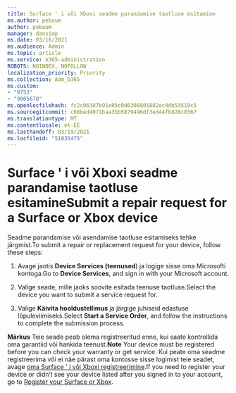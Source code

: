```yaml
---
title: Surface ' i või Xboxi seadme parandamise taotluse esitamine
ms.author: pebaum
author: pebaum
manager: dansimp
ms.date: 03/16/2021
ms.audience: Admin
ms.topic: article
ms.service: o365-administration
ROBOTS: NOINDEX, NOFOLLOW
localization_priority: Priority
ms.collection: Adm_O365
ms.custom:
- "9753"
- "9005678"
ms.openlocfilehash: fc2c06387b91e05c0d6308805882ec4db53519c5
ms.sourcegitcommit: c08bed4071baa3bb5879496df3ed44fb828c8367
ms.translationtype: MT
ms.contentlocale: et-EE
ms.lasthandoff: 03/19/2021
ms.locfileid: "51035475"
---
```

# <a name="submit-a-repair-request-for-a-surface-or-xbox-device"></a><span data-ttu-id="4cb79-102">Surface ' i või Xboxi seadme parandamise taotluse esitamine</span><span class="sxs-lookup"><span data-stu-id="4cb79-102">Submit a repair request for a Surface or Xbox device</span></span>

<span data-ttu-id="4cb79-103">Seadme parandamise või asendamise taotluse esitamiseks tehke järgmist.</span><span class="sxs-lookup"><span data-stu-id="4cb79-103">To submit a repair or replacement request for your device, follow these steps:</span></span>

1. <span data-ttu-id="4cb79-104">Avage jaotis **Device Services (teenused**) ja logige sisse oma Microsofti kontoga.</span><span class="sxs-lookup"><span data-stu-id="4cb79-104">Go to **Device Services**, and sign in with your Microsoft account.</span></span>

2. <span data-ttu-id="4cb79-105">Valige seade, mille jaoks soovite esitada teenuse taotluse.</span><span class="sxs-lookup"><span data-stu-id="4cb79-105">Select the device you want to submit a service request for.</span></span>

3. <span data-ttu-id="4cb79-106">Valige **Käivita hooldustellimus** ja järgige juhiseid edastuse lõpuleviimiseks.</span><span class="sxs-lookup"><span data-stu-id="4cb79-106">Select **Start a Service Order**, and follow the instructions to complete the submission process.</span></span>

<span data-ttu-id="4cb79-107">**Märkus** Teie seade peab olema registreeritud enne, kui saate kontrollida oma garantiid või hankida teenust.</span><span class="sxs-lookup"><span data-stu-id="4cb79-107">**Note** Your device must be registered before you can check your warranty or get service.</span></span> <span data-ttu-id="4cb79-108">Kui peate oma seadme registreerima või ei näe pärast oma kontosse sisse logimist teie seadet, avage [oma Surface ' i või Xboxi registreerimine](https://support.microsoft.com/surface/register-your-surface-or-xbox-fd7d73f8-b0e6-c9fa-e83b-0b64652e2376).</span><span class="sxs-lookup"><span data-stu-id="4cb79-108">If you need to register your device or didn’t see your device listed after you signed in to your account, go to [Register your Surface or Xbox](https://support.microsoft.com/surface/register-your-surface-or-xbox-fd7d73f8-b0e6-c9fa-e83b-0b64652e2376).</span></span>